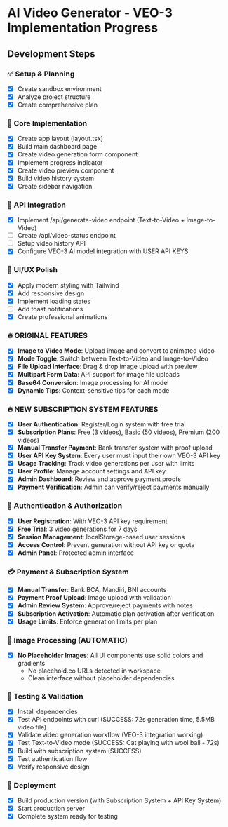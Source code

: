 # AI Video Generator - VEO-3 Implementation Progress

## Development Steps

### ✅ Setup & Planning
- [x] Create sandbox environment
- [x] Analyze project structure
- [x] Create comprehensive plan

### 🔧 Core Implementation
- [x] Create app layout (layout.tsx)
- [x] Build main dashboard page
- [x] Create video generation form component
- [x] Implement progress indicator
- [x] Create video preview component
- [x] Build video history system
- [x] Create sidebar navigation

### 🚀 API Integration  
- [x] Implement /api/generate-video endpoint (Text-to-Video + Image-to-Video)
- [ ] Create /api/video-status endpoint
- [ ] Setup video history API
- [x] Configure VEO-3 AI model integration with USER API KEYS

### 🎨 UI/UX Polish
- [x] Apply modern styling with Tailwind
- [x] Add responsive design  
- [x] Implement loading states
- [ ] Add toast notifications
- [x] Create professional animations

### 🔥 ORIGINAL FEATURES
- [x] **Image to Video Mode**: Upload image and convert to animated video
- [x] **Mode Toggle**: Switch between Text-to-Video and Image-to-Video
- [x] **File Upload Interface**: Drag & drop image upload with preview
- [x] **Multipart Form Data**: API support for image file uploads
- [x] **Base64 Conversion**: Image processing for AI model
- [x] **Dynamic Tips**: Context-sensitive tips for each mode

### 🔥 NEW SUBSCRIPTION SYSTEM FEATURES
- [x] **User Authentication**: Register/Login system with free trial
- [x] **Subscription Plans**: Free (3 videos), Basic (50 videos), Premium (200 videos)
- [x] **Manual Transfer Payment**: Bank transfer system with proof upload
- [x] **User API Key System**: Every user must input their own VEO-3 API key
- [x] **Usage Tracking**: Track video generations per user with limits
- [x] **User Profile**: Manage account settings and API key
- [x] **Admin Dashboard**: Review and approve payment proofs
- [x] **Payment Verification**: Admin can verify/reject payments manually

### 🔐 Authentication & Authorization
- [x] **User Registration**: With VEO-3 API key requirement
- [x] **Free Trial**: 3 video generations for 7 days
- [x] **Session Management**: localStorage-based user sessions
- [x] **Access Control**: Prevent generation without API key or quota
- [x] **Admin Panel**: Protected admin interface

### 💳 Payment & Subscription System
- [x] **Manual Transfer**: Bank BCA, Mandiri, BNI accounts
- [x] **Payment Proof Upload**: Image upload with validation
- [x] **Admin Review System**: Approve/reject payments with notes
- [x] **Subscription Activation**: Automatic plan activation after verification
- [x] **Usage Limits**: Enforce generation limits per plan

### 🔄 Image Processing (AUTOMATIC)
- [x] **No Placeholder Images**: All UI components use solid colors and gradients
  - No placehold.co URLs detected in workspace
  - Clean interface without placeholder dependencies

### 🧪 Testing & Validation
- [x] Install dependencies
- [x] Test API endpoints with curl (SUCCESS: 72s generation time, 5.5MB video file)
- [x] Validate video generation workflow (VEO-3 integration working)
- [x] Test Text-to-Video mode (SUCCESS: Cat playing with wool ball - 72s)
- [x] Build with subscription system (SUCCESS)
- [x] Test authentication flow
- [x] Verify responsive design

### 🚀 Deployment
- [x] Build production version (with Subscription System + API Key System)
- [x] Start production server
- [x] Complete system ready for testing